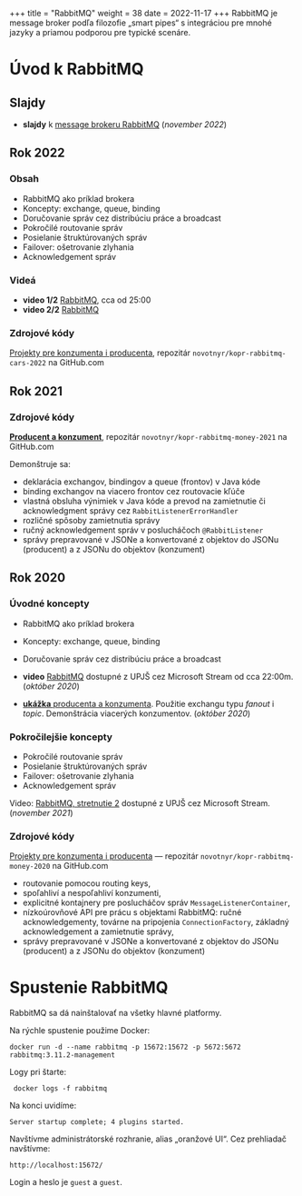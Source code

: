 +++
title = "RabbitMQ"
weight = 38
date = 2022-11-17
+++
RabbitMQ je message broker podľa filozofie „smart pipes“ s integráciou pre mnohé jazyky a priamou podporou pre typické scenáre.
<!-- more -->

Úvod k RabbitMQ
================

Slajdy
------
- **slajdy** k [message brokeru RabbitMQ](rabbitmq.pdf) (*november 2022*)

Rok 2022
--------

### Obsah

- RabbitMQ ako príklad brokera
- Koncepty: exchange, queue, binding
- Doručovanie správ cez distribúciu práce a broadcast
- Pokročilé routovanie správ
- Posielanie štruktúrovaných správ
- Failover: ošetrovanie zlyhania
- Acknowledgement správ

### Videá

- **video 1/2** [RabbitMQ](https://upjs.sharepoint.com/:v:/s/KOPR2022/EZx3r5_KL41KjzNrvOv88P4BZMyBhAJWlWqZnX5iXsrCuw?e=ZWQFF9), cca od 25:00
- **video 2/2** [RabbitMQ](https://upjs.sharepoint.com/:v:/s/KOPR2022/EZx3r5_KL41KjzNrvOv88P4BZMyBhAJWlWqZnX5iXsrCuw?e=IvbEDY)

### Zdrojové kódy

[Projekty pre konzumenta i producenta](https://github.com/novotnyr/kopr-rabbitmq-cars-2022), repozitár `novotnyr/kopr-rabbitmq-cars-2022` na GitHub.com


Rok 2021
--------

### Zdrojové kódy

[**Producent a konzument**](https://github.com/novotnyr/kopr-rabbitmq-money-2021), repozitár `novotnyr/kopr-rabbitmq-money-2021` na GitHub.com

Demonštruje sa:

- deklarácia exchangov, bindingov a queue (frontov) v Java kóde
- binding exchangov na viacero frontov cez routovacie kľúče
- vlastná obsluha výnimiek v Java kóde a prevod na zamietnutie či acknowledgment správy cez `RabbitListenerErrorHandler`
- rozličné spôsoby zamietnutia správy
- ručný acknowledgement správ v poslucháčoch `@RabbitListener`
- správy prepravované v JSONe a konvertované z objektov do JSONu (producent) a z JSONu do objektov (konzument)

Rok 2020
--------

### Úvodné koncepty

- RabbitMQ ako príklad brokera
- Koncepty: exchange, queue, binding
- Doručovanie správ cez distribúciu práce a broadcast

- **video** [RabbitMQ](https://web.microsoftstream.com/video/657e4fea-bfd1-435e-a652-c848050aa0ac?list=studio) dostupné z UPJŠ cez Microsoft Stream od cca 22:00m. (*október 2020*)
- [**ukážka** producenta a konzumenta](https://github.com/novotnyr/kopr-rabbitmq-food-2020). Použitie exchangu typu *fanout* i *topic*. Demonštrácia viacerých konzumentov. (*október 2020*)

### Pokročilejšie koncepty

- Pokročilé routovanie správ
- Posielanie štruktúrovaných správ
- Failover: ošetrovanie zlyhania
- Acknowledgement správ

Video: [RabbitMQ, stretnutie 2](https://web.microsoftstream.com/video/2653d6e4-9330-482b-848f-3daceb8702b9?list=studio) dostupné z UPJŠ cez Microsoft Stream. (*november 2021*)

### Zdrojové kódy

[Projekty pre konzumenta i producenta](https://github.com/novotnyr/kopr-rabbitmq-money-2020) — repozitár `novotnyr/kopr-rabbitmq-money-2020` na GitHub.com

- routovanie pomocou routing keys, 
- spoľahliví a nespoľahliví konzumenti, 
- explicitné kontajnery pre poslucháčov správ `MessageListenerContainer`,
- nízkoúrovňové API pre prácu s objektami RabbitMQ: ručné acknowledgementy, továrne na pripojenia `ConnectionFactory`, základný acknowledgement a zamietnutie správy,
- správy prepravované v JSONe a konvertované z objektov do JSONu (producent) a z JSONu do objektov (konzument)

Spustenie RabbitMQ
==================

RabbitMQ sa dá nainštalovať na všetky hlavné platformy.

Na rýchle spustenie použime Docker:

    docker run -d --name rabbitmq -p 15672:15672 -p 5672:5672 rabbitmq:3.11.2-management

Logy pri štarte:

     docker logs -f rabbitmq

Na konci uvidíme:

    Server startup complete; 4 plugins started.

Navštívme administrátorské rozhranie, alias „oranžové UI“.
Cez prehliadač navštívme:

    http://localhost:15672/

Login a heslo je `guest` a `guest`.

